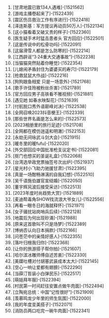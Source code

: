 
1. [甘肃地震已致134人遇难]-[1521562]
1. [游戏主播卷起来了]-[1522439]
1. [震区伤员救治工作有序进行]-[1522418]
1. [泽连斯基：军方提议再动员50万人]-[1522134]
1. [这小猫看着又破又贵的样子]-[1522360]
1. [医生疑手术时猛击患者头 官方回应]-[1522501]
1. [这是传说中的松骨功吗]-[1522091]
1. [这届滑雪人都是怎么防寒的]-[1522214]
1. [江西辟谣“3·24重大交通事故”]-[1522238]
1. [当猫猫突然贴着你睡觉]-[1522354]
1. [儿媳闹矛盾封住为婆婆买的寿穴]-[1522179]
1. [抢救鼠鼠大作战]-[1522216]
1. [狗狗跟鱼相爱 只是一场意外]-[1521768]
1. [歌手许佳玲被粉丝杀害]-[1521789]
1. [官方回应男子高铁看不雅视频]-[1521881]
1. [遇见她 如春水映梨花]-[1521639]
1. [付航脱口秀外语巅峰对决]-[1522538]
1. [全网召唤2023抖音梗王]-[1522339]
1. [那些世界名画是怎么来的]-[1522573]
1. [2023相册里的旅行足迹]-[1521708]
1. [全网都在模仿逍遥和明澈]-[1522153]
1. [永劫无间咏武斗剑大会]-[1521915]
1. [暖冬里的暖fufu]-[1522020]
1. [外交部回应中国批准枪支议定书]-[1522081]
1. [抠门也想买的圣诞礼盒]-[1522068]
1. [台湾选举政党票抽签号次出炉]-[1521937]
1. [星光村小飞助力驰援甘肃]-[1522395]
1. [真是一场酣畅淋漓的自我幻想]-[1522510]
1. [吴千语施伯雄官宣结婚]-[1522050]
1. [董宇辉风波后接受采访]-[1522513]
1. [2023年度时尚趋势大赏]-[1521889]
1. [麦迪帮毒角SHOW找流浪大爷女儿]-[1522556]
1. [再看一眼冬日的海就释怀]-[1521971]
1. [女子骚扰站岗哨兵后续]-[1522128]
1. [地震后为何出现砂涌]-[1521988]
1. [原来这首歌叫不只是场梦]-[1522389]
1. [博纳否认向日本捐款]-[1522166]
1. [问苍茫中的亲情好感人]-[1522355]
1. [落叶归根我归你]-[1522368]
1. [让你的旅游搭子帮你拍]-[1521607]
1. [哈尔滨冰雕师傅自述苦衷]-[1522330]
1. [美媒吐槽对付胡塞武装成本太大]-[1522145]
1. [空心一响让爱都有翅膀]-[1522290]
1. [当薛汀哲装小白弹民乐]-[1522517]
1. [萌娃拜年服]-[1522394]
1. [村民第一时间赶往安置点做牛肉面]-[1522494]
1. [立陶宛总统：中国“记性很好”]-[1521909]
1. [羡慕鸣龙少年里的师生氛围]-[1522000]
1. [我的年度变美搭子]-[1522071]
1. [消防员两口吃完一碗牛肉面]-[1522341]